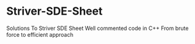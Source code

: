# Striver-SDE-Sheet
Solutions To Striver SDE Sheet 
Well commented code in C++
From brute force to efficient approach

